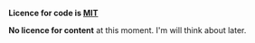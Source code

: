 **Licence for code is [MIT](https://opensource.org/licenses/MIT)**

**No licence for content** at this moment. I'm will think about later.
